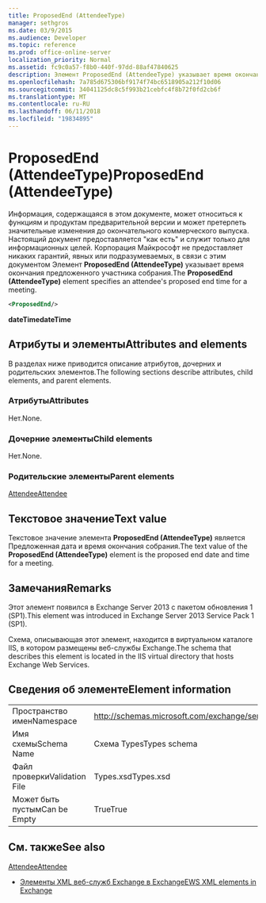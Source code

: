 ```yaml
---
title: ProposedEnd (AttendeeType)
manager: sethgros
ms.date: 03/9/2015
ms.audience: Developer
ms.topic: reference
ms.prod: office-online-server
localization_priority: Normal
ms.assetid: fc9c0a57-f8b0-440f-97dd-88af47840625
description: Элемент ProposedEnd (AttendeeType) указывает время окончания предложенного участника собрания.
ms.openlocfilehash: 7a785d675306bf9174f74bc6518905a212f10d06
ms.sourcegitcommit: 34041125dc8c5f993b21cebfc4f8b72f0fd2cb6f
ms.translationtype: MT
ms.contentlocale: ru-RU
ms.lasthandoff: 06/11/2018
ms.locfileid: "19834895"
---
```

# <a name="proposedend-attendeetype"></a><span data-ttu-id="420b7-103">ProposedEnd (AttendeeType)</span><span class="sxs-lookup"><span data-stu-id="420b7-103">ProposedEnd (AttendeeType)</span></span>

<span data-ttu-id="420b7-104">Информация, содержащаяся в этом документе, может относиться к функциям и продуктам предварительной версии и может претерпеть значительные изменения до окончательного коммерческого выпуска. Настоящий документ предоставляется "как есть" и служит только для информационных целей. Корпорация Майкрософт не предоставляет никаких гарантий, явных или подразумеваемых, в связи с этим документом Элемент **ProposedEnd (AttendeeType)** указывает время окончания предложенного участника собрания.</span><span class="sxs-lookup"><span data-stu-id="420b7-104">The **ProposedEnd (AttendeeType)** element specifies an attendee's proposed end time for a meeting.</span></span> 
  
```XML
<ProposedEnd/>
```

 <span data-ttu-id="420b7-105">**dateTime**</span><span class="sxs-lookup"><span data-stu-id="420b7-105">**dateTime**</span></span>
## <a name="attributes-and-elements"></a><span data-ttu-id="420b7-106">Атрибуты и элементы</span><span class="sxs-lookup"><span data-stu-id="420b7-106">Attributes and elements</span></span>

<span data-ttu-id="420b7-107">В разделах ниже приводится описание атрибутов, дочерних и родительских элементов.</span><span class="sxs-lookup"><span data-stu-id="420b7-107">The following sections describe attributes, child elements, and parent elements.</span></span>
  
### <a name="attributes"></a><span data-ttu-id="420b7-108">Атрибуты</span><span class="sxs-lookup"><span data-stu-id="420b7-108">Attributes</span></span>

<span data-ttu-id="420b7-109">Нет.</span><span class="sxs-lookup"><span data-stu-id="420b7-109">None.</span></span>
  
### <a name="child-elements"></a><span data-ttu-id="420b7-110">Дочерние элементы</span><span class="sxs-lookup"><span data-stu-id="420b7-110">Child elements</span></span>

<span data-ttu-id="420b7-111">Нет.</span><span class="sxs-lookup"><span data-stu-id="420b7-111">None.</span></span>
  
### <a name="parent-elements"></a><span data-ttu-id="420b7-112">Родительские элементы</span><span class="sxs-lookup"><span data-stu-id="420b7-112">Parent elements</span></span>

[<span data-ttu-id="420b7-113">Attendee</span><span class="sxs-lookup"><span data-stu-id="420b7-113">Attendee</span></span>](attendee.md)
  
## <a name="text-value"></a><span data-ttu-id="420b7-114">Текстовое значение</span><span class="sxs-lookup"><span data-stu-id="420b7-114">Text value</span></span>

<span data-ttu-id="420b7-115">Текстовое значение элемента **ProposedEnd (AttendeeType)** является Предложенная дата и время окончания собрания.</span><span class="sxs-lookup"><span data-stu-id="420b7-115">The text value of the **ProposedEnd (AttendeeType)** element is the proposed end date and time for a meeting.</span></span> 
  
## <a name="remarks"></a><span data-ttu-id="420b7-116">Замечания</span><span class="sxs-lookup"><span data-stu-id="420b7-116">Remarks</span></span>

<span data-ttu-id="420b7-117">Этот элемент появился в Exchange Server 2013 с пакетом обновления 1 (SP1).</span><span class="sxs-lookup"><span data-stu-id="420b7-117">This element was introduced in Exchange Server 2013 Service Pack 1 (SP1).</span></span>
  
<span data-ttu-id="420b7-118">Схема, описывающая этот элемент, находится в виртуальном каталоге IIS, в котором размещены веб-службы Exchange.</span><span class="sxs-lookup"><span data-stu-id="420b7-118">The schema that describes this element is located in the IIS virtual directory that hosts Exchange Web Services.</span></span>
  
## <a name="element-information"></a><span data-ttu-id="420b7-119">Сведения об элементе</span><span class="sxs-lookup"><span data-stu-id="420b7-119">Element information</span></span>

|||
|:-----|:-----|
|<span data-ttu-id="420b7-120">Пространство имен</span><span class="sxs-lookup"><span data-stu-id="420b7-120">Namespace</span></span>  <br/> |http://schemas.microsoft.com/exchange/services/2006/types  <br/> |
|<span data-ttu-id="420b7-121">Имя схемы</span><span class="sxs-lookup"><span data-stu-id="420b7-121">Schema Name</span></span>  <br/> |<span data-ttu-id="420b7-122">Схема Types</span><span class="sxs-lookup"><span data-stu-id="420b7-122">Types schema</span></span>  <br/> |
|<span data-ttu-id="420b7-123">Файл проверки</span><span class="sxs-lookup"><span data-stu-id="420b7-123">Validation File</span></span>  <br/> |<span data-ttu-id="420b7-124">Types.xsd</span><span class="sxs-lookup"><span data-stu-id="420b7-124">Types.xsd</span></span>  <br/> |
|<span data-ttu-id="420b7-125">Может быть пустым</span><span class="sxs-lookup"><span data-stu-id="420b7-125">Can be Empty</span></span>  <br/> |<span data-ttu-id="420b7-126">True</span><span class="sxs-lookup"><span data-stu-id="420b7-126">True</span></span>  <br/> |
   
## <a name="see-also"></a><span data-ttu-id="420b7-127">См. также</span><span class="sxs-lookup"><span data-stu-id="420b7-127">See also</span></span>



[<span data-ttu-id="420b7-128">Attendee</span><span class="sxs-lookup"><span data-stu-id="420b7-128">Attendee</span></span>](attendee.md)


- [<span data-ttu-id="420b7-129">Элементы XML веб-служб Exchange в Exchange</span><span class="sxs-lookup"><span data-stu-id="420b7-129">EWS XML elements in Exchange</span></span>](ews-xml-elements-in-exchange.md)

